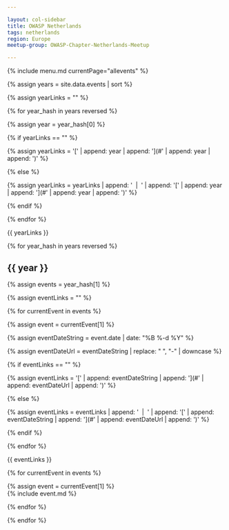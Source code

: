 ```yaml
---

layout: col-sidebar
title: OWASP Netherlands
tags: netherlands
region: Europe
meetup-group: OWASP-Chapter-Netherlands-Meetup

---
```


{% include menu.md currentPage="allevents" %} 

{% assign years = site.data.events | sort %}

{% assign yearLinks = "" %}

{% for year_hash in years reversed %}

{% assign year = year_hash[0] %}

{% if yearLinks == "" %}

{% assign yearLinks = '[' | append: year | append: '](#' | append: year | append: ')' %}

{% else %}

{% assign yearLinks = yearLinks | append: ' &nbsp;&#124;&nbsp; ' | append: '[' | append: year | append: '](#' | append: year | append: ')' %}

{% endif %}

{% endfor %}

{{ yearLinks }}

{% for year_hash in years reversed %}

## {{ year }}

{% assign events = year_hash[1] %}

{% assign eventLinks = "" %}

{% for currentEvent in events %}

{% assign event = currentEvent[1] %}

{% assign eventDateString = event.date | date: "%B %-d %Y" %}

{% assign eventDateUrl = eventDateString | replace: " ", "-" | downcase %}

{% if eventLinks == "" %}

{% assign eventLinks = '[' | append: eventDateString | append: '](#' | append: eventDateUrl | append: ')' %}

{% else %}

{% assign eventLinks = eventLinks | append: ' &nbsp;&#124;&nbsp; ' | append: '[' | append: eventDateString | append: '](#' | append: eventDateUrl | append: ')' %}

{% endif %}

{% endfor %}

{{ eventLinks }}

{% for currentEvent in events %}

{% assign event = currentEvent[1] %}  
{% include event.md %}

{% endfor %}

{% endfor %}
